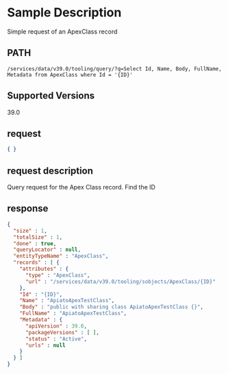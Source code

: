 # Sample Description
Simple request of an ApexClass record

## PATH
```
/services/data/v39.0/tooling/query/?q=Select Id, Name, Body, FullName, Metadata from ApexClass where Id = '{ID}'
```
## Supported Versions
39.0

## request
 ```json
 { }
```

## request description
Query request for the Apex Class record.  Find the ID

## response
```json
{
  "size" : 1,
  "totalSize" : 1,
  "done" : true,
  "queryLocator" : null,
  "entityTypeName" : "ApexClass",
  "records" : [ {
    "attributes" : {
      "type" : "ApexClass",
      "url" : "/services/data/v39.0/tooling/sobjects/ApexClass/{ID}"
    },
    "Id" : "{ID}",
    "Name" : "ApiatoApexTestClass",
    "Body" : "public with sharing class ApiatoApexTestClass {}",
    "FullName" : "ApiatoApexTestClass",
    "Metadata" : {
      "apiVersion" : 39.0,
      "packageVersions" : [ ],
      "status" : "Active",
      "urls" : null
    }
  } ]
}
```
